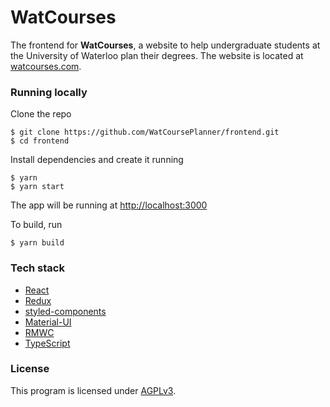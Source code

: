 # WatCourses

The frontend for **WatCourses**, a website to help undergraduate students at the University of Waterloo plan their degrees. The website is located at [watcourses.com](https://watcourses.com/).

### Running locally

Clone the repo

```shell
$ git clone https://github.com/WatCoursePlanner/frontend.git
$ cd frontend
```

Install dependencies and create it running

```shell
$ yarn
$ yarn start
```

The app will be running at [http://localhost:3000](http://localhost:3000)

To build, run
```shell
$ yarn build
```

### Tech stack

- [React](https://reactjs.org/)
- [Redux](https://redux.js.org/)
- [styled-components](https://www.styled-components.com/)
- [Material-UI](https://material-ui.com/)
- [RMWC](https://rmwc.io/)
- [TypeScript](https://www.typescriptlang.org/)

### License

This program is licensed under [AGPLv3](https://github.com/WatCoursePlanner/frontend/blob/master/LICENSE).
